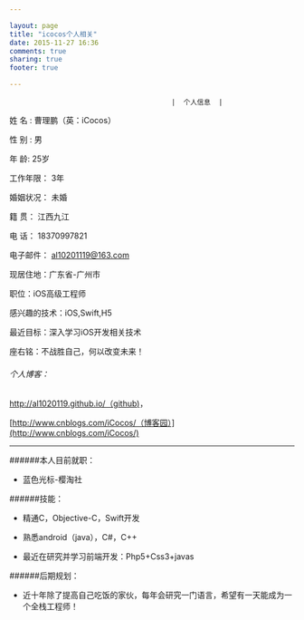 ```yaml
---

layout: page
title: "icocos个人相关"
date: 2015-11-27 16:36
comments: true
sharing: true
footer: true

---
```

 

	
											|  个人信息  | 
											
 姓    名 :   曹理鹏（英：iCocos）	 
 
 性    别 :  男  
           
 年    龄:  25岁     				  
 
 工作年限：	3年   
    
 婚姻状况：	未婚			              
 
 籍    贯： 江西九江 
  
 电    话：	18370997821	              
 
 电子邮件：	al10201119@163.com  
     

 现居住地：广东省-广州市


 职位：iOS高级工程师


 感兴趣的技术：iOS,Swift,H5


 最近目标：深入学习iOS开发相关技术


 座右铭：不战胜自己，何以改变未来！


###### 个人博客：
 
 [http://al1020119.github.io/（github)](http://al1020119.github.io/)，
 
 [http://www.cnblogs.com/iCocos/（博客园）](http://www.cnblogs.com/iCocos/) 
 
 

 ***         <!--											|教育背景|  毕业院校：赣南师范学院	 	学    历：本科	
 
  	 专    业：计算机科学与技术	 英语水平：CET－4|--->

######本人目前就职：
 
 * 蓝色光标-樱淘社
 

######技能：

* 精通C，Objective-C，Swift开发

* 熟悉android（java），C#，C++

* 最近在研究并学习前端开发：Php5+Css3+javas


######后期规划：

* 近十年除了提高自己吃饭的家伙，每年会研究一门语言，希望有一天能成为一个全栈工程师！
